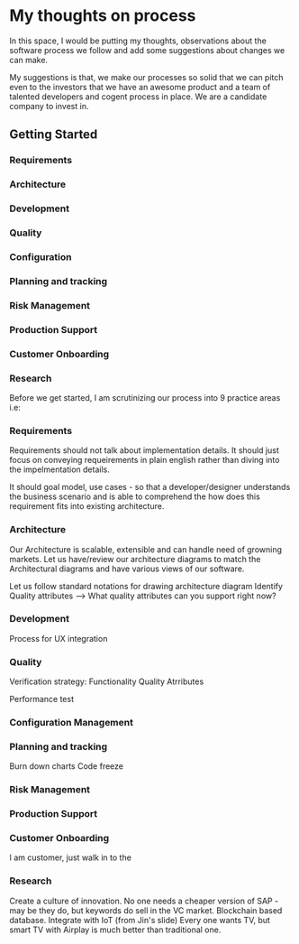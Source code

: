 # My thoughts on process

In this space, I would be putting my thoughts, observations about the software process we follow and add some suggestions about changes we can make.

My suggestions is that, we make our processes so solid that we can pitch even to the investors that we have an awesome product and a team of talented developers and cogent process in place. We are a candidate company to invest in. 

## Getting Started

### Requirements
### Architecture
### Development
### Quality
### Configuration
### Planning and tracking
### Risk Management
### Production Support
### Customer Onboarding
### Research

Before we get started, I am scrutinizing our process into 9 practice areas i.e:

### Requirements

Requirements should not talk about implementation details. It should just focus on conveying requeirements in plain english rather than diving into the impelmentation details.

It should goal model, use cases - so that a developer/designer understands the business scenario and is able to comprehend the how does this requirement fits into existing architecture.

### Architecture

Our Architecture is scalable, extensible and can handle need of growning markets. Let us have/review our architecture diagrams to match the Architectural diagrams and have various views of our software.

Let us follow standard notations for drawing architecture diagram
Identify Quality attributes --> What quality attributes can you support right now?

### Development

Process for UX integration

### Quality

Verification strategy:
Functionality
Quality Atrributes

Performance test

### Configuration Management


### Planning and tracking

Burn down charts
Code freeze

### Risk Management
### Production Support
### Customer Onboarding

I am customer, just walk in to the 
### Research
Create a culture of innovation. No one needs a cheaper version of SAP - may be they do, but keywords do sell in the VC market.
Blockchain based database.
Integrate with IoT (from Jin's slide)
Every one wants TV, but smart TV with Airplay is much better than traditional one.
